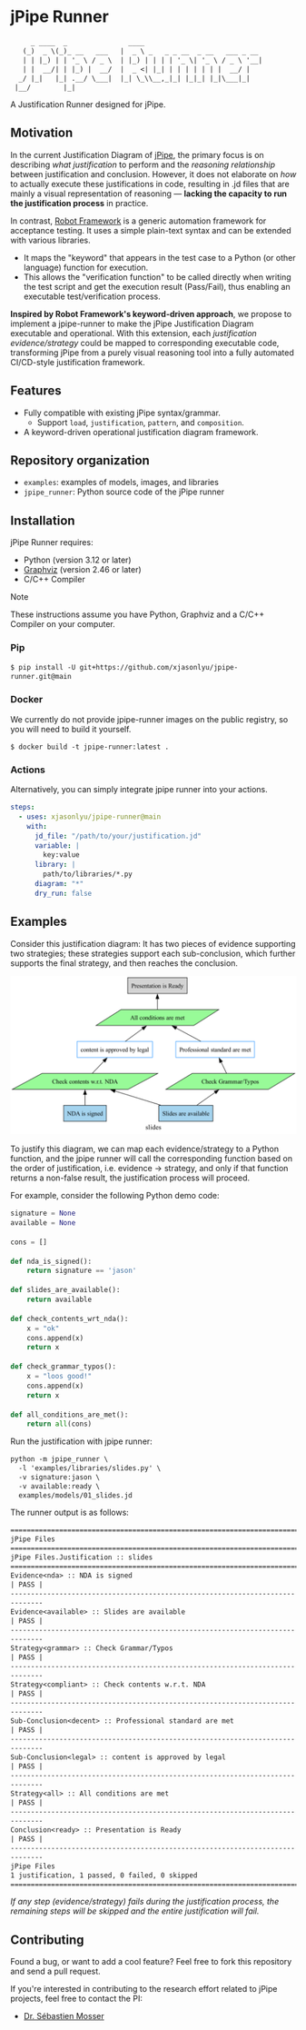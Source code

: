 # jPipe Runner

```text
     _ ____  _               ____                              
   (_)  _ \(_)_ __   ___   |  _ \ _   _ _ __  _ __   ___ _ __ 
   | | |_) | | '_ \ / _ \  | |_) | | | | '_ \| '_ \ / _ \ '__|
   | |  __/| | |_) |  __/  |  _ <| |_| | | | | | | |  __/ |   
  _/ |_|   |_| .__/ \___|  |_| \_\\__,_|_| |_|_| |_|\___|_|   
 |__/        |_|                                              
```

A Justification Runner designed for jPipe.

## Motivation

In the current Justification Diagram of [jPipe](https://github.com/ace-design/jpipe), the primary focus is on describing
_what justification_ to perform and the _reasoning relationship_ between justification and conclusion. However, it does
not elaborate on _how_ to actually execute these justifications in code, resulting in .jd files that are mainly a visual
representation of reasoning — **lacking the capacity to run the justification process** in practice.

In contrast, [Robot Framework](https://github.com/robotframework/robotframework) is a generic automation framework for
acceptance testing. It uses a simple plain-text syntax and can be extended with various libraries.

- It maps the "keyword" that appears in the test case to a Python (or other language) function for execution.
- This allows the "verification function" to be called directly when writing the test script and get the execution
  result (Pass/Fail), thus enabling an executable test/verification process.

**Inspired by Robot Framework's keyword-driven approach**, we propose to implement a jpipe-runner to make the jPipe
Justification Diagram executable and operational. With this extension, each _justification evidence/strategy_ could be
mapped to corresponding executable code, transforming jPipe from a purely visual reasoning tool into a fully automated
CI/CD-style justification framework.

## Features

- Fully compatible with existing jPipe syntax/grammar.
    - Support `load`, `justification`, `pattern`, and `composition`.
- A keyword-driven operational justification diagram framework.

## Repository organization

- `examples`: examples of models, images, and libraries
- `jpipe_runner`: Python source code of the jPipe runner

## Installation

jPipe Runner requires:

- Python (version 3.12 or later)
- [Graphviz](https://www.graphviz.org/) (version 2.46 or later)
- C/C++ Compiler

> [!NOTE]
> These instructions assume you have Python, Graphviz and a C/C++ Compiler on your computer.

### Pip

```shell
$ pip install -U git+https://github.com/xjasonlyu/jpipe-runner.git@main
```

### Docker

We currently do not provide jpipe-runner images on the public registry, so you will need to build it yourself.

```shell
$ docker build -t jpipe-runner:latest .
```

### Actions

Alternatively, you can simply integrate jpipe runner into your actions.

```yaml
steps:
  - uses: xjasonlyu/jpipe-runner@main
    with:
      jd_file: "/path/to/your/justification.jd"
      variable: |
        key:value
      library: |
        path/to/libraries/*.py
      diagram: "*"
      dry_run: false
```

## Examples

Consider this justification diagram: It has two pieces of evidence supporting two strategies; these strategies support
each sub-conclusion, which further supports the final strategy, and then reaches the conclusion.

![slides](./examples/images/slides.png)

To justify this diagram, we can map each evidence/strategy to a Python function, and the jpipe runner will call the
corresponding function based on the order of justification, i.e. evidence -> strategy, and only if that function returns
a non-false result, the justification process will proceed.

For example, consider the following Python demo code:

```python
signature = None
available = None

cons = []

def nda_is_signed():
    return signature == 'jason'

def slides_are_available():
    return available

def check_contents_wrt_nda():
    x = "ok"
    cons.append(x)
    return x

def check_grammar_typos():
    x = "loos good!"
    cons.append(x)
    return x

def all_conditions_are_met():
    return all(cons)
```

Run the justification with jpipe runner:

```shell
python -m jpipe_runner \
  -l 'examples/libraries/slides.py' \
  -v signature:jason \
  -v available:ready \
  examples/models/01_slides.jd
```

The runner output is as follows:

```text
==============================================================================
jPipe Files                                                               
==============================================================================
jPipe Files.Justification :: slides                                       
==============================================================================
Evidence<nda> :: NDA is signed                                        | PASS |
------------------------------------------------------------------------------
Evidence<available> :: Slides are available                           | PASS |
------------------------------------------------------------------------------
Strategy<grammar> :: Check Grammar/Typos                              | PASS |
------------------------------------------------------------------------------
Strategy<compliant> :: Check contents w.r.t. NDA                      | PASS |
------------------------------------------------------------------------------
Sub-Conclusion<decent> :: Professional standard are met               | PASS |
------------------------------------------------------------------------------
Sub-Conclusion<legal> :: content is approved by legal                 | PASS |
------------------------------------------------------------------------------
Strategy<all> :: All conditions are met                               | PASS |
------------------------------------------------------------------------------
Conclusion<ready> :: Presentation is Ready                            | PASS |
------------------------------------------------------------------------------
jPipe Files
1 justification, 1 passed, 0 failed, 0 skipped
==============================================================================
```

_If any step (evidence/strategy) fails during the justification process, the remaining steps will be skipped and the
entire justification will fail._

## Contributing

Found a bug, or want to add a cool feature? Feel free to fork this repository and send a pull request.

If you're interested in contributing to the research effort related to jPipe projects, feel free to contact the PI:

- [Dr. Sébastien Mosser](mailto:mossers@mcmaster.ca)
